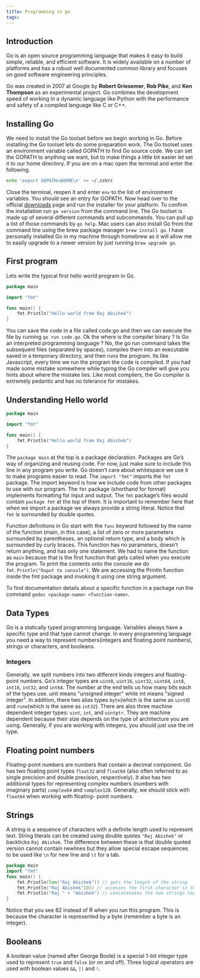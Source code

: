 ```yaml
---
title: Programming in go
tags:
---
```

## Introduction
Go is an open source programming language that makes it easy to build simple, reliable, and efficient software. It is widely available on a number of platforms and has a robust well documented common library and focuses on good software engineering principles.

Go was created in 2007 at Google by **Robert Griesemer**, **Rob Pike**, and **Ken Thompson** as an experimental project. Go combines the development speed of working in a dynamic language like Python with the performance and safety of a compiled language like C or C++.

## Installing Go
We need to install the Go toolset before we begin working in Go. Before installing the Go toolset lets do some preparation work. The Go toolset uses an environment variable called GOPATH to find Go source code. We can set the GOPATH to anything we want, but to make things a little bit easier let set it to our home directory. If you are on a mac open the terminal and enter the following.
```sh
echo 'export GOPATH=$HOME\n' >> ~/.zshrc
```
Close the terminal, reopen it and enter `env` to the list of environment variables. You should see an entry for GOPATH. Now head over to the official [downloads](golang.org/dl) page and run the installer for your platform. To confirm the installation run `go version` from the command line. The Go toolset is made up of several different commands and subcommands. You can pull up a list of those commands by `go help`. Mac users can also install Go from the command line using the brew package manager `brew install go`. I have personally installed Go in my machine through homebrew as it will allow me to easily upgrade to a newer version by just running `brew upgrade go`.

## First program
Lets write the typical first hello world program in Go.
```go
package main

import "fmt"

func main() {
    fmt.Println("Hello world from Raj Abishek")
}
```
You can save the code in a file called code.go and then we can execute the file by running `go run code.go`. Ok the where is the compiler binary ? Is Go an interpreted programming language ? No, the go run command takes the subsequent files (separated by spaces), compiles them into an executable saved in a temporary directory, and then runs the program. Its like Javascript, every time we run the program the code is compiled. If you had made some mistake somewhere while typing the Go compiler will give you hints about where the mistake lies. Like most compilers, the Go compiler is extremely pedantic and has no tolerance for mistakes.

## Understanding Hello world
```go
package main

import "fmt"

func main() {
    fmt.Println("Hello world from Raj Abishek")
}
```
The `package main` at the top is a package declaration. Packages are Go’s way of organizing and reusing code. For now, just make sure to include this line in any program you write. Go doesn’t care about whitespace we use it to make programs easier to read. The `import "fmt"` imports the `fmt` package. The import keyword is how we include code from other packages to use with our program. The `fmt` package (shorthand for format) implements formatting for input and output. The `fmt` package’s files would contain `package fmt` at the top of them. It is important to remember here that when we import a package we always provide a string literal. Notice that `fmt` is surrounded by double quotes.

Function definitions in Go start with the `func` keyword followed by the name of the function (main, in this case), a list of zero or more parameters surrounded by parentheses, an optional return type, and a body which is surrounded by curly braces. This function has no parameters, doesn’t return anything, and has only one statement. We had to name the function as `main` because that is the first function that gets called when you execute the program. To print the contents onto the console we do `fmt.Println("Ouput to console")`. We are accessing the Println function inside the fmt package and invoking it using one string argument.

To find documentation details about a specific function in a package run the command `godoc <package-name> <function-name>`.

## Data Types
Go is a statically typed programming language. Variables always have a specific type and that type cannot change. In every programming language you need a way to represent numbers(integers and floating point numbers), strings or characters, and booleans.

### Integers
Generally, we split numbers into two different kinds integers and floating-point numbers. Go’s integer types are `uint8`, `uint16`, `uint32`, `uint64`, `int8`, `int16`, `int32`, and `int64`. The number at the end tells us how many bits each of the types use. uint means "unsigned integer" while int means "signed integer". In addition, there two alias types `byte`(which is the same as `uint8`) and `rune`(which is the same as `int32`). There are also three machine dependent integer types: `uint`, `int`, and `uintptr`. They are machine dependent because their size depends on the type of architecture you are using. Generally, if you are working with integers, you should just use the int type.

## Floating point numbers
Floating-point numbers are numbers that contain a decimal component. Go has two floating point types `float32` and `float64` (also often referred to as single precision and double precision, respectively). It also has two additional types for representing complex numbers (numbers with imaginary parts) `complex64` and `complex128`. Generally, we should stick with `float64` when working with floating- point numbers.

## Strings
A string is a sequence of characters with a definite length used to represent text. String literals can be created using double quotes `"Raj Abishek"` or backticks `Raj Abishek`. The difference between these is that double quoted version cannot contain newlines but they allow special escape sequences to be used like `\n` for new line and `\t` for a tab.
```go
package main
import "fmt"
func main() {
    fmt.Println(len("Raj Abishek")) // gets the length of the string
    fmt.Println("Raj Abishek"[0]) // accesses the first character in the string
    fmt.Println("Raj " + "Abishek") // concatenates the two strings together
}
```
Notice that you see 82 instead of R when you run this program. This is because the character is represented by a byte (remember a byte is an integer).

## Booleans
A boolean value (named after George Boole) is a special 1-bit integer type used to represent `true` and `false` (or on and off). Three logical operators are used with boolean values `&&`, `||` and `!`.
